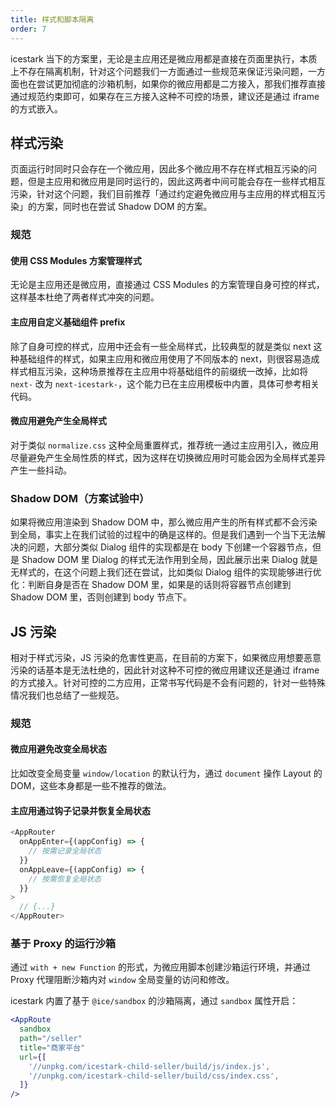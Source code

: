 ```yaml
---
title: 样式和脚本隔离
order: 7
---
```


icestark 当下的方案里，无论是主应用还是微应用都是直接在页面里执行，本质上不存在隔离机制，针对这个问题我们一方面通过一些规范来保证污染问题，一方面也在尝试更加彻底的沙箱机制，如果你的微应用都是二方接入，那我们推荐直接通过规范约束即可，如果存在三方接入这种不可控的场景，建议还是通过 iframe 的方式嵌入。

## 样式污染

页面运行时同时只会存在一个微应用，因此多个微应用不存在样式相互污染的问题，但是主应用和微应用是同时运行的，因此这两者中间可能会存在一些样式相互污染，针对这个问题，我们目前推荐「通过约定避免微应用与主应用的样式相互污染」的方案，同时也在尝试 Shadow DOM 的方案。

### 规范

#### 使用 CSS Modules 方案管理样式

无论是主应用还是微应用，直接通过 CSS Modules 的方案管理自身可控的样式，这样基本杜绝了两者样式冲突的问题。

#### 主应用自定义基础组件 prefix

除了自身可控的样式，应用中还会有一些全局样式，比较典型的就是类似 next 这种基础组件的样式，如果主应用和微应用使用了不同版本的 next，则很容易造成样式相互污染，这种场景推荐在主应用中将基础组件的前缀统一改掉，比如将 `next-` 改为 `next-icestark-`，这个能力已在主应用模板中内置，具体可参考相关代码。

#### 微应用避免产生全局样式

对于类似 `normalize.css` 这种全局重置样式，推荐统一通过主应用引入，微应用尽量避免产生全局性质的样式，因为这样在切换微应用时可能会因为全局样式差异产生一些抖动。

### Shadow DOM（方案试验中）

如果将微应用渲染到 Shadow DOM 中，那么微应用产生的所有样式都不会污染到全局，事实上在我们试验的过程中的确是这样的。但是我们遇到一个当下无法解决的问题，大部分类似 Dialog 组件的实现都是在 body 下创建一个容器节点，但是 Shadow DOM 里 Dialog 的样式无法作用到全局，因此展示出来 Dialog 就是无样式的，在这个问题上我们还在尝试，比如类似 Dialog 组件的实现能够进行优化：判断自身是否在 Shadow DOM 里，如果是的话则将容器节点创建到 Shadow DOM 里，否则创建到 body 节点下。

## JS 污染

相对于样式污染，JS 污染的危害性更高，在目前的方案下，如果微应用想要恶意污染的话基本是无法杜绝的，因此针对这种不可控的微应用建议还是通过 iframe 的方式接入。针对可控的二方应用，正常书写代码是不会有问题的，针对一些特殊情况我们也总结了一些规范。

### 规范

#### 微应用避免改变全局状态

比如改变全局变量 `window/location` 的默认行为，通过 `document` 操作 Layout 的 DOM，这些本身都是一些不推荐的做法。

#### 主应用通过钩子记录并恢复全局状态

```js
<AppRouter
  onAppEnter={(appConfig) => {
    // 按需记录全局状态
  }}
  onAppLeave={(appConfig) => {
    // 按需恢复全局状态
  }}
>
  // {...}
</AppRouter>
```

### 基于 Proxy 的运行沙箱

通过 `with + new Function` 的形式，为微应用脚本创建沙箱运行环境，并通过 Proxy 代理阻断沙箱内对 `window` 全局变量的访问和修改。

icestark 内置了基于 `@ice/sandbox` 的沙箱隔离，通过 `sandbox` 属性开启：

```jsx
<AppRoute
  sandbox
  path="/seller"
  title="商家平台"
  url={[
    '//unpkg.com/icestark-child-seller/build/js/index.js',
    '//unpkg.com/icestark-child-seller/build/css/index.css',
  ]}
/>
```
